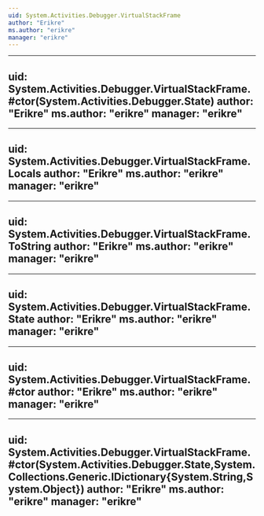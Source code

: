 ```yaml
---
uid: System.Activities.Debugger.VirtualStackFrame
author: "Erikre"
ms.author: "erikre"
manager: "erikre"
---
```


---
uid: System.Activities.Debugger.VirtualStackFrame.#ctor(System.Activities.Debugger.State)
author: "Erikre"
ms.author: "erikre"
manager: "erikre"
---

---
uid: System.Activities.Debugger.VirtualStackFrame.Locals
author: "Erikre"
ms.author: "erikre"
manager: "erikre"
---

---
uid: System.Activities.Debugger.VirtualStackFrame.ToString
author: "Erikre"
ms.author: "erikre"
manager: "erikre"
---

---
uid: System.Activities.Debugger.VirtualStackFrame.State
author: "Erikre"
ms.author: "erikre"
manager: "erikre"
---

---
uid: System.Activities.Debugger.VirtualStackFrame.#ctor
author: "Erikre"
ms.author: "erikre"
manager: "erikre"
---

---
uid: System.Activities.Debugger.VirtualStackFrame.#ctor(System.Activities.Debugger.State,System.Collections.Generic.IDictionary{System.String,System.Object})
author: "Erikre"
ms.author: "erikre"
manager: "erikre"
---
